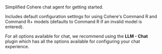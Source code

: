 Simplified Cohere chat agent for getting started.

Includes default configuration settings for using Cohere's Command R and Command R+ models (defaults to Command R if an invalid model is entered).

For all options available for chat, we recommend using the **LLM - Chat** plugin which has all the options available for configuring your chat experience.
